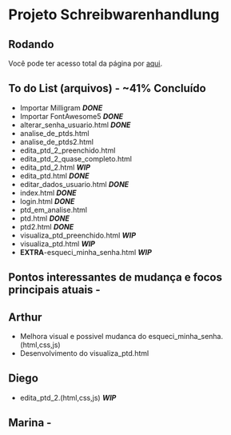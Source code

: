 # Projeto Schreibwarenhandlung

## Rodando

Você pode ter acesso total da página por [aqui](https://dbo-2021.github.io/projeto-schreibwarenhandlung/src/).

## To do List (arquivos) - ~41% Concluído

- Importar Milligram **_DONE_**
- Importar FontAwesome5 **_DONE_**
- alterar_senha_usuario.html **_DONE_**
- analise_de_ptds.html
- analise_de_ptds2.html
- edita_ptd_2_preenchido.html
- edita_ptd_2_quase_completo.html
- edita_ptd_2.html **_WIP_**
- edita_ptd.html **_DONE_**
- editar_dados_usuario.html **_DONE_**
- index.html **_DONE_**
- login.html **_DONE_**
- ptd_em_analise.html
- ptd.html **_DONE_**
- ptd2.html **_DONE_**
- visualiza_ptd_preenchido.html **_WIP_**
- visualiza_ptd.html **_WIP_**
- **EXTRA**-esqueci_minha_senha.html **_WIP_**

## Pontos interessantes de mudança e focos principais atuais -

## Arthur

- Melhora visual e possivel mudanca do esqueci_minha_senha.(html,css,js)
- Desenvolvimento do visualiza_ptd.html
## Diego

- edita_ptd_2.(html,css,js) **_WIP_**

## Marina -
